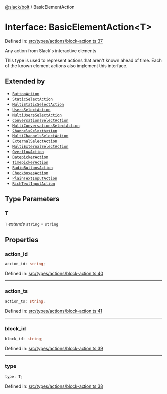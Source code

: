 [@slack/bolt](../index.md) / BasicElementAction

# Interface: BasicElementAction\<T\>

Defined in: [src/types/actions/block-action.ts:37](https://github.com/slackapi/bolt-js/blob/main/src/types/actions/block-action.ts#L37)

Any action from Slack's interactive elements

This type is used to represent actions that aren't known ahead of time. Each of the known element actions also
implement this interface.

## Extended by

- [`ButtonAction`](ButtonAction.md)
- [`StaticSelectAction`](StaticSelectAction.md)
- [`MultiStaticSelectAction`](MultiStaticSelectAction.md)
- [`UsersSelectAction`](UsersSelectAction.md)
- [`MultiUsersSelectAction`](MultiUsersSelectAction.md)
- [`ConversationsSelectAction`](ConversationsSelectAction.md)
- [`MultiConversationsSelectAction`](MultiConversationsSelectAction.md)
- [`ChannelsSelectAction`](ChannelsSelectAction.md)
- [`MultiChannelsSelectAction`](MultiChannelsSelectAction.md)
- [`ExternalSelectAction`](ExternalSelectAction.md)
- [`MultiExternalSelectAction`](MultiExternalSelectAction.md)
- [`OverflowAction`](OverflowAction.md)
- [`DatepickerAction`](DatepickerAction.md)
- [`TimepickerAction`](TimepickerAction.md)
- [`RadioButtonsAction`](RadioButtonsAction.md)
- [`CheckboxesAction`](CheckboxesAction.md)
- [`PlainTextInputAction`](PlainTextInputAction.md)
- [`RichTextInputAction`](RichTextInputAction.md)

## Type Parameters

### T

`T` *extends* `string` = `string`

## Properties

### action\_id

```ts
action_id: string;
```

Defined in: [src/types/actions/block-action.ts:40](https://github.com/slackapi/bolt-js/blob/main/src/types/actions/block-action.ts#L40)

***

### action\_ts

```ts
action_ts: string;
```

Defined in: [src/types/actions/block-action.ts:41](https://github.com/slackapi/bolt-js/blob/main/src/types/actions/block-action.ts#L41)

***

### block\_id

```ts
block_id: string;
```

Defined in: [src/types/actions/block-action.ts:39](https://github.com/slackapi/bolt-js/blob/main/src/types/actions/block-action.ts#L39)

***

### type

```ts
type: T;
```

Defined in: [src/types/actions/block-action.ts:38](https://github.com/slackapi/bolt-js/blob/main/src/types/actions/block-action.ts#L38)
